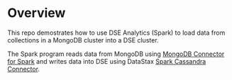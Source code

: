 # Overview

This repo demostrates how to use DSE Analytics (Spark) to load data from collections in a MongoDB cluster into a DSE cluster. 

The Spark program reads data from MongoDB using [MongoDB Connector for Spark](https://docs.mongodb.com/spark-connector/master/) and writes data into DSE using DataStax [Spark Cassandra Connector](https://github.com/datastax/spark-cassandra-connector). 

